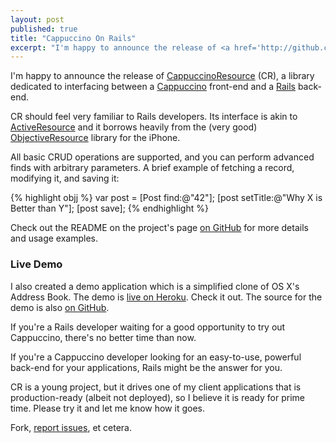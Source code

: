 ```yaml
---
layout: post
published: true
title: "Cappuccino On Rails"
excerpt: "I'm happy to announce the release of <a href='http://github.com/sant0sk1/CappuccinoResource'>CappuccinoResource</a> (CR), a library dedicated to interfacing between a <a href='http://cappuccino.org'>Cappuccino</a> front-end and a <a href='http://rubyonrails.org'>Rails</a> back-end."
---
```


I'm happy to announce the release of [CappuccinoResource][1] (CR), a library dedicated to interfacing between a [Cappuccino][2] front-end and a [Rails][3] back-end.

CR should feel very familiar to Rails developers. Its interface is akin to [ActiveResource][4] and it borrows heavily from the (very good) [ObjectiveResource][5] library for the iPhone.

All basic CRUD operations are supported, and you can perform advanced finds with arbitrary parameters. A brief example of fetching a record, modifying it, and saving it:

{% highlight objj %}
var post = [Post find:@"42"];
[post setTitle:@"Why X is Better than Y"];
[post save];
{% endhighlight %}

Check out the README on the project's page [on GitHub][1] for more details and usage examples.

### Live Demo

I also created a demo application which is a simplified clone of OS X's Address Book. The demo is [live on Heroku][6]. Check it out. The source for the demo is also [on GitHub][7].

If you're a Rails developer waiting for a good opportunity to try out Cappuccino, there's no better time than now.

If you're a Cappuccino developer looking for an easy-to-use, powerful back-end for your applications, Rails might be the answer for you.

CR is a young project, but it drives one of my client applications that is production-ready (albeit not deployed), so I believe it is ready for prime time. Please try it and let me know how it goes.

Fork, [report issues][8], et cetera.

[1]:http://github.com/sant0sk1/CappuccinoResource
[2]:http://cappuccino.org
[3]:http://rubyonrails.org
[4]:http://api.rubyonrails.org/classes/ActiveResource/Base.html
[5]:http://iphoneonrails.com/
[6]:http://capp-resource-example.heroku.com
[7]:http://github.com/sant0sk1/CappResourceExample
[8]:http://github.com/sant0sk1/CappuccinoResource/issues
